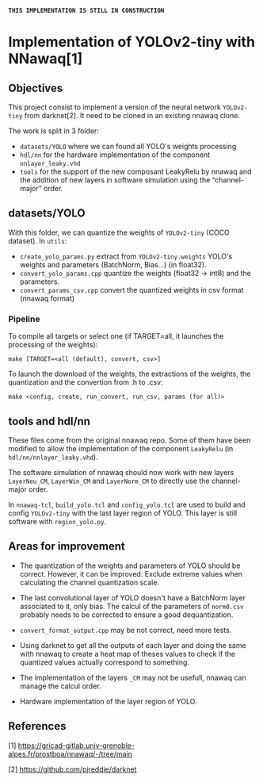 **`THIS IMPLEMENTATION IS STILL IN CONSTRUCTION`**


Implementation of YOLOv2-tiny with NNawaq[1]
========================================================================

Objectives
---

This project consist to implement a version of the neural network `YOLOv2-tiny` from darknet[2].
It need to be cloned in an existing nnawaq clone.

The work is split in 3 folder:
- `datasets/YOLO` where we can found all YOLO's weights processing
- `hdl/nn` for the hardware implementation of the component `nnlayer_leaky.vhd`
- `tools` for the support of the new composant LeakyRelu by nnawaq and the addition of new layers in software simulation using the “channel-major” order.

datasets/YOLO
---
With this folder, we can quantize the weights of `YOLOv2-tiny` (COCO dataset).
In `utils`:
- `create_yolo_params.py` extract from `YOLOv2-tiny.weights` YOLO's weights and parameters (BatchNorm, Bias...) (in float32).
- `convert_yolo_params.cpp` quantize the weights (float32 -> int8) and the parameters.
- `convert_params_csv.cpp` convert the quantized weights in csv format (nnawaq format)

### Pipeline

To compile all targets or select one (if TARGET=all, it launches the processing of the weights):
```
make [TARGET=<all (default), convert, csv>]
```

To launch the download of the weights, the extractions of the weights, the quantization and the convertion from .h to .csv:
```
make <config, create, run_convert, run_csv, params (for all)>
```

tools and hdl/nn
---
These files come from the original nnawaq repo. Some of them have been modified to allow the implementation of the component `LeakyRelu` (in `hdl/nn/nnlayer_leaky.vhd`).

The software simulation of nnawaq should now work with new layers `LayerNeu_CM`, `LayerWin_CM` and `LayerNorm_CM` to directly use the channel-major order.

In `nnawaq-tcl`, `build_yolo.tcl` and `config_yolo.tcl` are used to build and config `YOLOv2-tiny` with the last layer region of YOLO. This layer is still software with `region_yolo.py`.

Areas for improvement
---
- The quantization of the weights and parameters of YOLO should be correct. However, it can be improved: Exclude extreme values when calculating the channel quantization scale.

- The last convolutional layer of YOLO doesn't have a BatchNorm layer associated to it, only bias. The calcul of the parameters of `norm8.csv` probably needs to be corrected to ensure a good dequantization.

- `convert_format_output.cpp` may be not correct, need more tests.

- Using darknet to get all the outputs of each layer and doing the same with nnawaq to create a heat map of theses values to check if the quantized values actually correspond to something.

- The implementation of the layers `_CM` may not be usefull, nnawaq can manage the calcul order.

- Hardware implementation of the layer region of YOLO.

References
---
[1] <https://gricad-gitlab.univ-grenoble-alpes.fr/prostboa/nnawaq/-/tree/main>

[2] <https://github.com/pjreddie/darknet>
